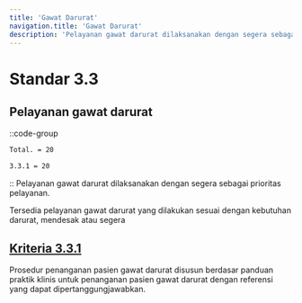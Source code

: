 ```yaml
---
title: 'Gawat Darurat'
navigation.title: 'Gawat Darurat'
description: 'Pelayanan gawat darurat dilaksanakan dengan segera sebagai prioritas pelayanan. Tersedia pelayanan gawat darurat yang dilakukan sesuai dengan kebutuhan darurat, mendesak atau segera '
---
```


# Standar 3.3
## Pelayanan gawat darurat 
::code-group
```bash [Nilai]
Total. = 20
```
```bash [Kriteria]
3.3.1 = 20
```
::
Pelayanan gawat darurat dilaksanakan dengan segera sebagai prioritas pelayanan. 

Tersedia pelayanan gawat darurat yang dilakukan sesuai dengan kebutuhan darurat, mendesak atau segera 

## [Kriteria 3.3.1](/3/3/1) 
Prosedur penanganan pasien gawat darurat disusun berdasar panduan praktik klinis untuk penanganan pasien gawat darurat dengan referensi yang dapat dipertanggungjawabkan. 



